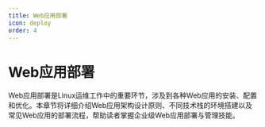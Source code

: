 ```yaml
---
title: Web应用部署
icon: deploy
order: 4
---
```


# Web应用部署

Web应用部署是Linux运维工作中的重要环节，涉及到各种Web应用的安装、配置和优化。本章节将详细介绍Web应用架构设计原则、不同技术栈的环境搭建以及常见Web应用的部署流程，帮助读者掌握企业级Web应用部署与管理技能。

